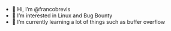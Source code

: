 - 👋 Hi, I’m @francobrevis
- 👀 I’m interested in Linux and Bug Bounty
- 🌱 I’m currently learning a lot of things such as buffer overflow

<!---
francobrevis/francobrevis is a ✨ special ✨ repository because its `README.md` (this file) appears on your GitHub profile.
You can click the Preview link to take a look at your changes.
--->
